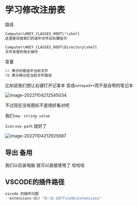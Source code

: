 # 学习修改注册表

路径

```js
Computer\HKEY_CLASSES_ROOT\*\shell 
这里是存放我们的选中文件后右键指令

Computer\HKEY_CLASSES_ROOT\Directory\shell
文件夹里的相关操作
```

变量

```js
%1 表示的是选中当前文件
%V 表示移动至当前文件路径
```

比如说我们想让右键打开记事本 变成`notepad++`而不是自带的笔记本

![image-20221104212545034](http://81.68.91.70/picgo/10_5_21_25_45.webp)

不过现在没有图标不是很好看对吧 

我们`new ` `string value` 

`Icon` `exe path` 就好了

![image-20221104212925687](http://81.68.91.70/picgo/10_5_21_29_25.webp)

## 导出 备用

我们以后装电脑 就可以直接使用了 哈哈哈

## VSCODE的插件路径

```js 
vscode 的插件问题 
--extensions-dir "D:\0.SOFT\Code\extensions"
```

